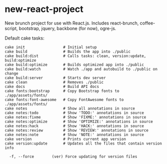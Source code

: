 new-react-project
=================

New brunch project for use with React.js. Includes react-brunch, coffee-script,
bootstrap, jquery, backbone (for now), ogre-js.

Default cake tasks:

    cake init                 # Initial setup
    cake build                # Builds the app into ./public
    cake build:dist           # Calls tasks: clean, version:update, build:optimize
    cake build:optimize       # Builds optimized app into ./public
    cake build:watch          # Watch ./app and autobuild to ./public on change
    cake build:server         # Starts dev server
    cake clean                # Removes ./public
    cake docs                 # Build API docs
    cake fonts:bootstrap      # Copy Bootstrap fonts to ./app/assets/fonts/
    cake fonts:font-awesome   # Copy FontAwesome fonts to ./app/assets/fonts/
    cake notes                # Show all annotations in source
    cake notes:todo           # Show 'TODO:' annotations in source
    cake notes:fixme          # Show 'FIXME:' annotations in source
    cake notes:optimize       # Show 'OPTIMIZE:' annotations in source
    cake notes:hack           # Show 'HACK:' annotations in source
    cake notes:review         # Show 'REVIEW:' annotations in source
    cake notes:note           # Show 'NOTE:' annotations in source
    cake version              # Prints current app version
    cake version:update       # Updates all the files that contain version info

      -f, --force        (ver) Force updating for version files

